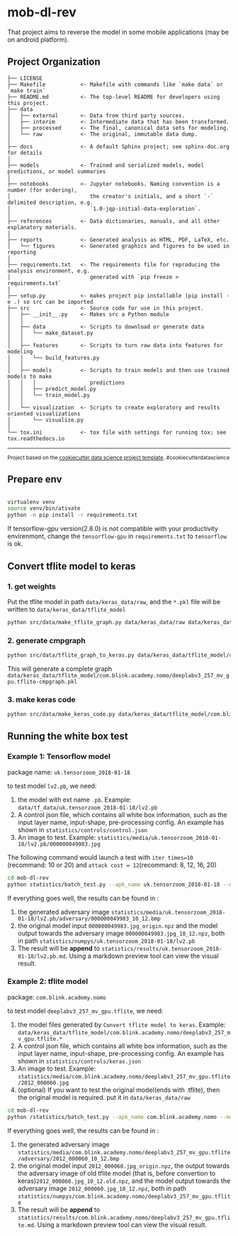 mob-dl-rev
==============================

That project aims to reverse the model in some mobile applications (may be on android platform).

Project Organization
------------

    ├── LICENSE
    ├── Makefile           <- Makefile with commands like `make data` or `make train`
    ├── README.md          <- The top-level README for developers using this project.
    ├── data
    │   ├── external       <- Data from third party sources.
    │   ├── interim        <- Intermediate data that has been transformed.
    │   ├── processed      <- The final, canonical data sets for modeling.
    │   └── raw            <- The original, immutable data dump.
    │
    ├── docs               <- A default Sphinx project; see sphinx-doc.org for details
    │
    ├── models             <- Trained and serialized models, model predictions, or model summaries
    │
    ├── notebooks          <- Jupyter notebooks. Naming convention is a number (for ordering),
    │                         the creator's initials, and a short `-` delimited description, e.g.
    │                         `1.0-jqp-initial-data-exploration`.
    │
    ├── references         <- Data dictionaries, manuals, and all other explanatory materials.
    │
    ├── reports            <- Generated analysis as HTML, PDF, LaTeX, etc.
    │   └── figures        <- Generated graphics and figures to be used in reporting
    │
    ├── requirements.txt   <- The requirements file for reproducing the analysis environment, e.g.
    │                         generated with `pip freeze > requirements.txt`
    │
    ├── setup.py           <- makes project pip installable (pip install -e .) so src can be imported
    ├── src                <- Source code for use in this project.
    │   ├── __init__.py    <- Makes src a Python module
    │   │
    │   ├── data           <- Scripts to download or generate data
    │   │   └── make_dataset.py
    │   │
    │   ├── features       <- Scripts to turn raw data into features for modeling
    │   │   └── build_features.py
    │   │
    │   ├── models         <- Scripts to train models and then use trained models to make
    │   │   │                 predictions
    │   │   ├── predict_model.py
    │   │   └── train_model.py
    │   │
    │   └── visualization  <- Scripts to create exploratory and results oriented visualizations
    │       └── visualize.py
    │
    └── tox.ini            <- tox file with settings for running tox; see tox.readthedocs.io


--------

<p><small>Project based on the <a target="_blank" href="https://drivendata.github.io/cookiecutter-data-science/">cookiecutter data science project template</a>. #cookiecutterdatascience</small></p>


## Prepare env

```bash

virtualenv venv
source venv/bin/ativate
python -m pip install -r requirements.txt

```

If tensorflow-gpu version(2.8.0) is not compatible with your productivity envirenmont, change the `tensorflow-gpu` in `requirements.txt` to `tensorflow` is ok. 

## Convert tflite model to keras

### 1. get weights

Put the tflite model in path `data/keras_data/raw`, and the `*.pkl` file will be written to `data/keras_data/tflite_model`

```bash
python src/data/make_tflite_graph.py data/keras_data/raw data/keras_data/tflite_model
```

### 2. generate cmpgraph


```bash
python src/data/tflite_graph_to_keras.py data/keras_data/tflite_model/com.blink.academy.nomo/deeplabv3_257_mv_gpu.tflite-graph.pkl data/keras_data/tflite_model/com.blink.academy.nomo/deeplabv3_257_mv_gpu.tflite-cmpgraph.pkl
```

This will generate a complete graph `data/keras_data/tflite_model/com.blink.academy.nomo/deeplabv3_257_mv_gpu.tflite-cmpgraph.pkl`

### 3. make keras code

~~~bash
python src/data/make_keras_code.py data/keras_data/tflite_model/com.blink.academy.nomo/deeplabv3_257_mv_gpu.tflite-cmpgraph.pkl data/keras_data/tflite_model/com.blink.academy.nomo/deeplabv3_257_mv_gpu.tflite.py
~~~


## Running the white box test

### Example 1: Tensorflow model 

package name: `uk.tensorzoom_2018-01-18`

to test model `lv2.pb`, we need:
1. the model with ext name `.pb`. Example: `data/tf_data/uk.tensorzoom_2018-01-18/lv2.pb`
2. A control json file, which contains all white box information, such as the input layer name, input-shape, pre-processing config. An example has shown in `statistics/controls/control.json`
3. An image to test. Example: `statistics/media/uk.tensorzoom_2018-01-18/lv2.pb/000000049983.jpg`

The following command would launch a test with `iter times=10` (recommand: 10 or 20) and `attack cost = 12`(recommand: 8, 12, 16, 20)

```bash
cd mob-dl-rev
python statistics/batch_test.py --apk_name uk.tensorzoom_2018-01-18 --model_name lv2.pb --img_name 000000049983.jpg --nr_iter 10 --attack_cost 12 --each_model_img --control_file control.json
```

If everything goes well, the results can be found in :
1. the generated adversary image `statistics/media/uk.tensorzoom_2018-01-18/lv2.pb/adversary/000000049983_10_12.bmp` 
2. the original model input `000000049983.jpg_origin.npz` and the model output towards the adversary image `000000049983.jpg_10_12.npz`, both in path `statistics/numpys/uk.tensorzoom_2018-01-18/lv2.pb`
3. The result will be **append** to `statistics/results/uk.tensorzoom_2018-01-18/lv2.pb.md`. Using a markdown preview tool can view the visual result.

### Example 2: tflite model

package: `com.blink.academy.nomo`


to test model `deeplabv3_257_mv_gpu.tflite`, we need:
1. the model files generated by `Convert tflite model to keras`. Example: `data/keras_data/tflite_model/com.blink.academy.nomo/deeplabv3_257_mv_gpu.tflite.*`
2. A control json file, which contains all white box information, such as the input layer name, input-shape, pre-processing config. An example has shown in `statistics/controls/keras.json`
3. An image to test. Example: `statistics/media/com.blink.academy.nomo/deeplabv3_257_mv_gpu.tflite/2012_000060.jpg`
4. (optional) If you want to test the original model(ends with .tflite), then the original model is required. put it in `data/keras_data/raw`

```bash
cd mob-dl-rev
python /statistics/batch_test.py --apk_name com.blink.academy.nomo --model_name deeplabv3_257_mv_gpu.tflite --img_name 2012_000060.jpg --nr_iter 10 --attack_cost 12 --gpu 2 --each_model_img --keras --keras_origin_model --control_file keras.json 
```

If everything goes well, the results can be found in :
1. the generated adversary image `statistics/media/com.blink.academy.nomo/deeplabv3_257_mv_gpu.tflite/adversary/2012_000060_10_12.bmp` 
2. the original model input `2012_000060.jpg_origin.npz`, the output towards the adversary image of old tflite model (that is, before convertion to keras)`2012_000060.jpg_10_12.old.npz`,  and the model output towards the adversary image `2012_000060.jpg_10_12.npz`, both in path `statistics/numpys/com.blink.academy.nomo/deeplabv3_257_mv_gpu.tflite`
3. The result will be **append** to `statistics/results/com.blink.academy.nomo/deeplabv3_257_mv_gpu.tflite.md`. Using a markdown preview tool can view the visual result.
